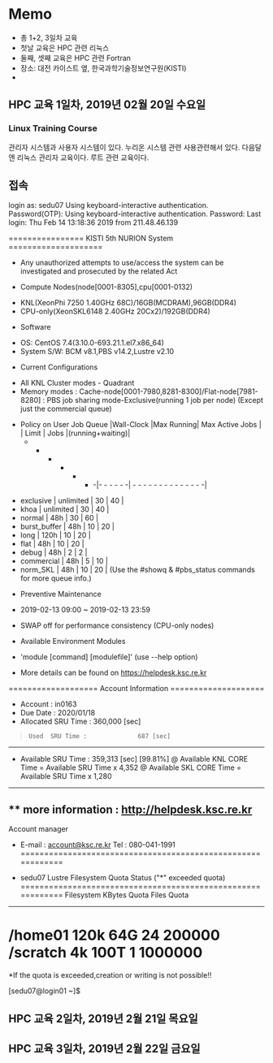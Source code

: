 # Memo
* 총 1+2, 3일차 교육
* 첫날 교육은 HPC 관련 리눅스
* 둘째, 셋째 교육은 HPC 관련 Fortran
* 장소: 대전 카이스트 옆, 한국과학기술정보연구원(KISTI)
* 
## HPC 교육 1일차, 2019년 02월 20일 수요일
###  Linux Training Course
관리자 시스템과 사용자 시스템이 있다. 누리온 시스템 관련 사용관련해서 있다. 다음달엔 리눅스 관리자 교육이다. 루트 관련 교육이다. 

## 접속

login as: sedu07
Using keyboard-interactive authentication.
Password(OTP):
Using keyboard-interactive authentication.
Password:
Last login: Thu Feb 14 13:18:36 2019 from 211.48.46.139

================ KISTI 5th NURION System ====================
 * Any unauthorized attempts to use/access the system can be
   investigated and prosecuted by the related Act

 * Compute Nodes(node[0001-8305],cpu[0001-0132)
  - KNL(XeonPhi 7250 1.40GHz 68C)/16GB(MCDRAM),96GB(DDR4)
  - CPU-only(XeonSKL6148 2.40GHz 20Cx2)/192GB(DDR4)

 * Software
  - OS: CentOS 7.4(3.10.0-693.21.1.el7.x86_64)
  - System S/W: BCM v8.1,PBS v14.2,Lustre v2.10

 * Current Configurations
  - All KNL Cluster modes - Quadrant
  - Memory modes
   : Cache-node[0001-7980,8281-8300]/Flat-node[7981-8280]
   : PBS job sharing mode-Exclusive(running 1 job per node)
     (Except just the commercial queue)

 * Policy on User Job
        Queue    |Wall-Clock |Max Running| Max Active Jobs |
                 |   Limit   |   Jobs    |(running+waiting)|
    - - - - - - -|- - - - - -| - - - - - - - -  - - - - - -|
  - exclusive    | unlimited |    30     |       40        |
  - khoa         | unlimited |    30     |       40        |
  - normal       |    48h    |    30     |       60        |
  - burst_buffer |    48h    |    10     |       20        |
  - long         |   120h    |    10     |       20        |
  - flat         |    48h    |    10     |       20        |
  - debug        |    48h    |     2     |        2        |
  - commercial   |    48h    |     5     |       10        |
  - norm_SKL     |    48h    |    10     |       20        |
  (Use the #showq & #pbs_status commands for more queue info.)

 * Preventive Maintenance
  - 2019-02-13 09:00 ~ 2019-02-13 23:59

 * SWAP off for performance consistency (CPU-only nodes)

 * Available Environment Modules
  - 'module [command] [modulefile]' (use --help option)

 * More details can be found on https://helpdesk.ksc.re.kr

=================== Account Information ====================
 * Account  :              in0163
 * Due Date :          2020/01/18
 * Allocated  SRU Time :          360,000 [sec]
  >     Used  SRU Time :              687 [sec]
 -----------------------------------------------------------
 *  Available SRU Time :          359,313 [sec] [99.81%]
  @ Available KNL CORE Time = Available SRU Time x  4,352
  @ Available SKL CORE Time = Available SRU Time x  1,280
 -----------------------------------------------------------
  ** more information :  http://helpdesk.ksc.re.kr
 -----------------------------------------------------------
  Account manager
  - E-mail : account@ksc.re.kr        Tel : 080-041-1991
============================================================
* sedu07 Lustre Filesystem Quota Status ("*" exceeded quota)
============================================================
Filesystem       KBytes        Quota      Files      Quota
------------------------------------------------------------
   /home01         120k          64G         24     200000
  /scratch           4k         100T          1    1000000
============================================================
*If the quota is exceeded,creation or writing is not possible!!

[sedu07@login01 ~]$ 

## 






## HPC 교육 2일차, 2019년 2월 21일 목요일



### 
## HPC 교육 3일차, 2019년 2월 22일 금요일
